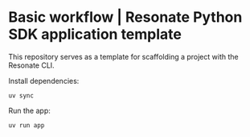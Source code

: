 # Basic workflow | Resonate Python SDK application template

This repository serves as a template for scaffolding a project with the Resonate CLI.

Install dependencies:

```
uv sync
```

Run the app:

```
uv run app
```
